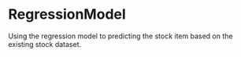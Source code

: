 # RegressionModel
Using the regression model to predicting the stock item based on the existing stock dataset.
